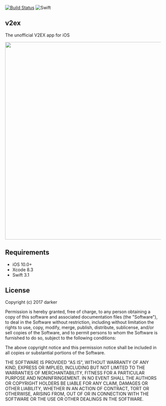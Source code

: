 [![Build Status](https://travis-ci.org/appwgh/v2ex.svg?branch=master)](https://travis-ci.org/appwgh/v2ex)
![Swift](http://img.shields.io/badge/swift-3.1-brightgreen.svg)

## v2ex

The unofficial V2EX app for iOS

<img src="http://i.imgur.com/zBaLSrJ.png" width = "640" align=center />

## Requirements

- iOS 10.0+
- Xcode 8.3
- Swift 3.1

## License

Copyright (c) 2017 darker

Permission is hereby granted, free of charge, to any person obtaining a copy
of this software and associated documentation files (the "Software"), to deal
in the Software without restriction, including without limitation the rights
to use, copy, modify, merge, publish, distribute, sublicense, and/or sell
copies of the Software, and to permit persons to whom the Software is
furnished to do so, subject to the following conditions:

The above copyright notice and this permission notice shall be included in all
copies or substantial portions of the Software.

THE SOFTWARE IS PROVIDED "AS IS", WITHOUT WARRANTY OF ANY KIND, EXPRESS OR
IMPLIED, INCLUDING BUT NOT LIMITED TO THE WARRANTIES OF MERCHANTABILITY,
FITNESS FOR A PARTICULAR PURPOSE AND NONINFRINGEMENT. IN NO EVENT SHALL THE
AUTHORS OR COPYRIGHT HOLDERS BE LIABLE FOR ANY CLAIM, DAMAGES OR OTHER
LIABILITY, WHETHER IN AN ACTION OF CONTRACT, TORT OR OTHERWISE, ARISING FROM,
OUT OF OR IN CONNECTION WITH THE SOFTWARE OR THE USE OR OTHER DEALINGS IN THE
SOFTWARE.


